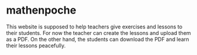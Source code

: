 # mathenpoche

This website is supposed to help teachers give exercises and lessons to their students. For now the teacher can create the lessons and upload them as a PDF. On the other hand, the students can download the PDF and learn their lessons peacefully.
